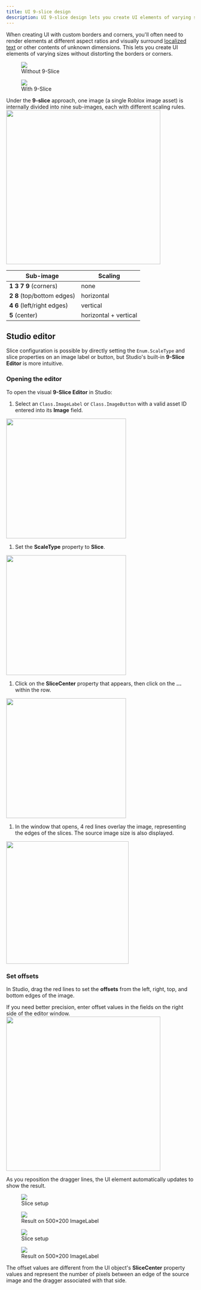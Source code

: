 ```yaml
---
title: UI 9-slice design
description: UI 9-slice design lets you create UI elements of varying sizes without distorting the borders or corners.
---
```


When creating UI with custom borders and corners, you'll often need to render elements at different aspect ratios and visually surround [localized text](../production/localization/index.md) or other contents of unknown dimensions.
This lets you create UI elements of varying sizes without distorting the borders or corners.

<GridContainer numColumns="2">
  <figure>
    <img src="../assets/ui/9-slice/9-Slice-Comparison-Without.png" />
    <figcaption>Without 9-Slice</figcaption>
  </figure>
  <figure>
    <img src="../assets/ui/9-slice/9-Slice-Comparison-With.png" />
    <figcaption>With 9-Slice</figcaption>
  </figure>
</GridContainer>

Under the **9-slice** approach, one image (a single Roblox image asset) is
internally divided into nine sub-images, each with different scaling rules.
<img src="../assets/ui/9-slice/9-Slice-Concept-Diagram.png" width="412" />

<table>
    <thead>
        <tr>
            <th>Sub-image</th>
            <th>Scaling</th>
        </tr>
    </thead>
    <tbody>
        <tr>
            <td><strong>1</strong> <strong>3</strong> <strong>7</strong> <strong>9</strong> (corners)</td>
            <td>none</td>
        </tr>
        <tr>
            <td><strong>2</strong> <strong>8</strong> (top/bottom edges)</td>
            <td>horizontal</td>
        </tr>
        <tr>
            <td><strong>4</strong> <strong>6</strong> (left/right edges)</td>
            <td>vertical</td>
        </tr>
        <tr>
            <td><strong>5</strong> (center)</td>
            <td>horizontal + vertical</td>
        </tr>
    </tbody>
</table>

## Studio editor

Slice configuration is possible by directly setting the `Enum.ScaleType` and slice properties on an image label or button, but Studio's built-in **9-Slice Editor** is more intuitive.

### Opening the editor

To open the visual **9-Slice Editor** in Studio:

1. Select an `Class.ImageLabel` or `Class.ImageButton` with a valid asset ID entered into its **Image** field.

  <img src="../assets/ui/9-slice/9-Slice-Properties-Image.png" width="320" />

1. Set the **ScaleType** property to **Slice**.

  <img src="../assets/ui/9-slice/9-Slice-Properties-ScaleType.png" width="320" />

1. Click on the **SliceCenter** property that appears, then click on the **&hellip;** within the row.

  <img src="../assets/ui/9-slice/9-Slice-Properties-SliceCenter.png" width="320" />

1. In the window that opens, 4 red lines overlay the image, representing the edges of the slices. The source image size is also displayed.

  <img src="../assets/ui/9-slice/9-Slice-Editor-View.png" width="327" />

### Set offsets

In Studio, drag the red lines to set the **offsets** from the left, right, top,
and bottom edges of the image.

<Alert severity="info">
If you need better precision, enter offset values
in the fields on the right side of the editor window.
</Alert>

<img src="../assets/ui/9-slice/9-Slice-Offset-Diagram.png" width="412" />

As you reposition the dragger lines, the UI element automatically updates to show the result.

<GridContainer numColumns="2">
  <figure>
    <img src="../assets/ui/9-slice/9-Slice-Example-A-Editor.png" />
    <figcaption>Slice setup</figcaption>
  </figure>
  <figure>
    <img src="../assets/ui/9-slice/9-Slice-Example-A-ImageLabel.png" />
    <figcaption>Result on 500×200 ImageLabel</figcaption>
  </figure>
</GridContainer>

<GridContainer numColumns="2">
  <figure>
    <img src="../assets/ui/9-slice/9-Slice-Example-B-Editor.png" />
    <figcaption>Slice setup</figcaption>
  </figure>
  <figure>
    <img src="../assets/ui/9-slice/9-Slice-Example-B-ImageLabel.png" />
    <figcaption>Result on 500×200 ImageLabel</figcaption>
  </figure>
</GridContainer>

<Alert severity="warning">
The offset values are different from the UI object's <strong>SliceCenter</strong> property values and represent the number of pixels between an edge of the source image and the dragger associated with that side.
</Alert>
